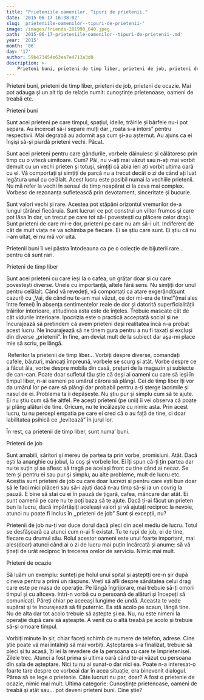 ```yaml
---
title: "Prieteniile oamenilor. Tipuri de prietenii."
date: '2015-06-17 16:38:02'
slug: 'prieteniile-oamenilor--tipuri-de-prietenii-'
image: /images/friends-281990_640.jpeg
path: '2015-06-17-prieteniile-oamenilor--tipuri-de-prietenii-.md'
year: '2015'
month: '06'
day: '17'
author: 59b473454e63ea7e4713a3d0
description: >-
    Prieteni buni, prieteni de timp liber, prieteni de job, prieteni de ocazie. Mai pot adauga și un alt tip de relație numit  cunoștințe prietenoase, oameni de treabă etc.Prieteni buniSunt acei prieten
---
```

<div class="kg-card-markdown"><p>Prieteni buni, prieteni de timp liber, prieteni de job, prieteni de ocazie. Mai pot adauga și un alt tip de relație numit: cunoștințe prietenoase, oameni de treabă etc.</p>
<p>Prieteni buni</p>
<p>Sunt acei prieteni pe care timpul, spațiul, ideile, trăirile și bârfele nu-i pot separa. Au încercat să-i separe mulți dar ,,roata s-a întors” pentru respectivii. Mai degrabă au adormit așa cum și-au așternut. Au ajuns ca ei înșiși să-și piardă prieteni vechi. Păcat.</p>
<p>Sunt acei prieteni pentru care gândurile, vorbele dăinuiesc și călătoresc prin timp cu o viteză uimitoare. Cum? Păi, nu v-ați mai văzut sau n-ați mai vorbit demult cu un vechi prieten și totuși, simțiți că abia ieri ați vorbit ultima oară cu el. Vă comportați și simțiți de parcă nu a trecut decât o zi de când ați luat legătura unul cu celălalt. Acest lucru este posibil numai la vechiile prietenii. Nu mă refer la vechi în sensul de timp neapărat ci la ceva mai complex. Vorbesc de rezonanța sufletească prin devotament, sinceritate și bucurie.</p>
<p>Sunt valori vechi și rare. Acestea pot stăpâni orizontul vremurilor de-a lungul țărânei fiecăruia. Sunt lucruri ce pot construi un viitor frumos și care pot lăsa în dar, un trecut pe care tot să-l povestești cu plăcere celor dragi. Sunt prieteni de care mi-e dor, prieteni pe care nu am să-i uit. Indiferent de cât de mult viața ne va schimba pe fiecare. Ei se știu care sunt. Ei știu că nu i-am uitat, ei nu mă vor uita.</p>
<p>Prietenii buni îi vei păstra întodeauna ca pe o colecție de bijuterii rare… pentru că sunt rari. </p>
<p>Prieteni de timp liber</p>
<p>Sunt acei prieteni cu care ieși la o cafea, un grătar doar și cu care povestești diverse. Unele cu importanță, altele fără sens. Nu simțiți dor unul pentru celălalt. Când vă revedeți, vă comportați ca atare exgerând(sunt cazuri) cu „Vai, de când nu te-am mai văzut, ce dor mi-era de tine!”(mai ales între femei) În absența sentimentelor reale de dor și datorită superficialității trăirilor interioare, atitudinea asta este de înțeles. Trebuie mascate cât de cât vidurile interioare. Ipocrizia este o practică acceptată social și ne încurajează să pretindem că avem prieteni deși realitatea încă n-a probat acest lucru. Ne încurajează să ne ținem gura pentru a nu fi taxați și excluși din diverse „prietenii”. În fine, am deviat mult de la subiect dar așa-mi place mie să scriu, pe lângă.</p>
<p>​ Referitor la prietenii de timp liber… Vorbiți despre diverse, comandați cafele, băuturi, mâncați împreună, vorbele se scurg și atât. Vorbe despre ce a făcut ăla, vorbe despre mobila din casă, prețuri de la magazin și subiecte de can-can. Poate doar sufletul tău știe că deși ai oameni cu care să ieși în timpul liber, n-ai oameni pe umărul cărora să plângi. Cei de timp liber îți vor da umărul lor pe care să plângi dar probabil pentru a-ți șterge lacrimile și nasul de ei. Problema ta îi depășește. Nu știu pur și simplu cum să te ajute. Ei nu știu cum să fie altfel. Pe acești prieteni (pe unii) îi vei observa că poate și plâng alături de tine. Oricum, nu te încălzește cu nimic asta. Prin acest lucru, tu nu percepi empatia pe care ei cred că o au față de tine, ci doar labilitatea psihică ce „levitează” în jurul lor.</p>
<p>În rest, ca prietenii de timp liber, sunt numa’ buni.</p>
<p> Prieteni de job</p>
<p>Sunt amabili, săritori și mereu de partea ta prin vorbe, promisiuni. Atât. Dacă ești la ananghie cu jobul, la coș și vorbele lor. Ei îți spun că-ți țin partea dar nu te suțin și se sfiesc să tragă pe același front cu tine când ai necaz. Se tem și pentru ei sau pur și simplu, au alte probleme, mult de lucru etc. Aceștia sunt prieteni de job cu care doar lucrezi și pentru care ești bun doar să le faci mici plăceri sau să-i ajuți dacă n-au timp să-și ia un covrig la pauză. E bine să stai cu ei în pauză de țigară, cafea, mâncare dar atât. Ei sunt oamenii pe care nu te poți baza să te ajute. Dacă ți-ai făcut un prieten bun la lucru, dacă impărtășiți aceleași valori și vă ajutați reciproc la nevoie, atunci nu poate fi inclus în ,,prieteni de job” Sunt și excepții, nu?</p>
<p>Prietenii de job nu-ți vor duce dorul dacă pleci din acel mediu de lucru. Totul se desfășoară ca atunci cum n-ai fi existat. Tu te rupi de job, ei de tine, fiecare cu drumul său. Rolul acestor oameni este unul foarte important, mai ales(doar) atunci când ai o zi de lucru mai puțin încărcată și anume: să vă țineți de urât reciproc în trecerea orelor de serviciu. Nimic mai mult. </p>
<p>Prieteni de ocazie</p>
<p>Să luăm un exemplu: sunteți pe holul unui spital și așteptți ore-n șir după cineva pentru a primi un răspuns. Vreți să afli despre sănătatea celui drag care este pe masa de operație. Pe lângă îngrijorare, mai trebuie să-ți omori timpul și cu altceva. Intri-n vorbă cu o persoană de alături și începeți să comunicați. Păreți chiar pe aceeași lungime de undă. Aceasta te vede supărat și te încurajează să fii puternic. Ea stă acolo pe scaun, lângă tine. Nu de alta dar tot acolo trebuie să aștepte și ea. Nu, nu este nimeni la operație după care să așteapte. A venit cu o altă treabă pe acolo și trebuie să-și omoare timpul.</p>
<p>Vorbiți minute în șir, chiar faceți schimb de numere de telefon, adrese. Cine știe poate vă mai întâlniți să mai vorbiți. Așteptarea s-a finalizat, trebuie să pleci și tu acasă, îți iei la revedere de la persoana cu care te împrietenisei. Zilele trec. Atunci a fost prima și ultima oară când te-ai văzut cu persoana din sala de așteptare. Nici tu nu ai sunat-o dar nici ea. Poate n-a interesat-o foarte tare despre ce vorbeai dar în acea situație, era binevenit dialogul. Părea să se lege o prietenie. Câte lucruri nu par, doar? A fost o prietenie de ocazie, nimic mai mult. Ultima categorie: Cunoștințe prietenoase, oameni de treabă și atât sau… pot deveni prieteni buni. Cine știe?</p>
</div>
    
